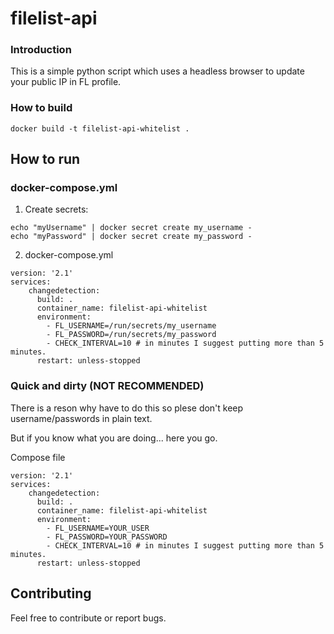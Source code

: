 # filelist-api

### Introduction

This is a simple python script which uses a headless browser to update your public IP in FL profile.

### How to build

```shell
docker build -t filelist-api-whitelist .
```

## How to run

### docker-compose.yml

1. Create secrets:

``` shell
echo "myUsername" | docker secret create my_username -
echo "myPassword" | docker secret create my_password -
```

2. docker-compose.yml

```
version: '2.1'
services:
    changedetection:
      build: .
      container_name: filelist-api-whitelist
      environment:
        - FL_USERNAME=/run/secrets/my_username
        - FL_PASSWORD=/run/secrets/my_password
        - CHECK_INTERVAL=10 # in minutes I suggest putting more than 5 minutes.
      restart: unless-stopped
```

### Quick and dirty (NOT RECOMMENDED)

There is a reson why have to do this so plese don't keep username/passwords in plain text.

But if you know what you are doing... here you go.

Compose file
```
version: '2.1'
services:
    changedetection:
      build: .
      container_name: filelist-api-whitelist
      environment:
        - FL_USERNAME=YOUR_USER
        - FL_PASSWORD=YOUR_PASSWORD
        - CHECK_INTERVAL=10 # in minutes I suggest putting more than 5 minutes.
      restart: unless-stopped
```

## Contributing

Feel free to contribute or report bugs.
